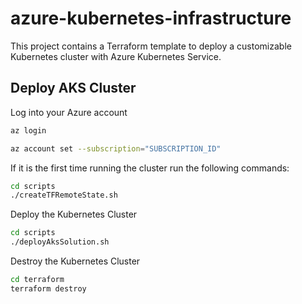 # azure-kubernetes-infrastructure
This project contains a Terraform template to deploy a customizable Kubernetes cluster with Azure Kubernetes Service.

## Deploy AKS Cluster

Log into your Azure account
``` bash
az login 
```
``` bash 
az account set --subscription="SUBSCRIPTION_ID"
```

If it is the first time running the cluster run the following commands:

``` bash 
cd scripts
./createTFRemoteState.sh
```

Deploy the Kubernetes Cluster

``` bash 
cd scripts
./deployAksSolution.sh
```

Destroy the Kubernetes Cluster

``` bash 
cd terraform
terraform destroy
```
